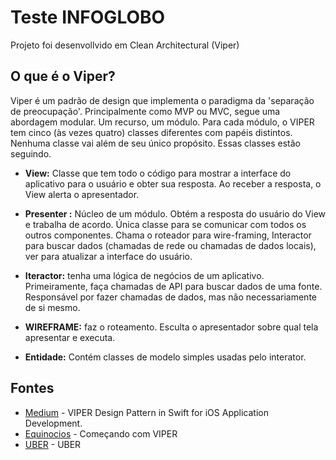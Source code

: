 # Teste INFOGLOBO
Projeto foi desenvollvido em Clean Architectural (Viper)

## O que é o Viper?
Viper é um padrão de design que implementa o paradigma da 'separação de preocupação'. Principalmente como MVP ou MVC, segue uma abordagem modular. Um recurso, um módulo. Para cada módulo, o VIPER tem cinco (às vezes quatro) classes diferentes com papéis distintos. Nenhuma classe vai além de seu único propósito. Essas classes estão seguindo.

* **View:** Classe que tem todo o código para mostrar a interface do aplicativo para o usuário e obter sua resposta. Ao receber a resposta, o View alerta o apresentador.

* **Presenter :**  Núcleo de um módulo. Obtém a resposta do usuário do View e trabalha de acordo. Única classe para se comunicar com todos os outros componentes. Chama o roteador para wire-framing, Interactor para buscar dados (chamadas de rede ou chamadas de dados locais), ver para atualizar a interface do usuário.

* **Iteractor:**  tenha uma lógica de negócios de um aplicativo. Primeiramente, faça chamadas de API para buscar dados de uma fonte. Responsável por fazer chamadas de dados, mas não necessariamente de si mesmo.

* **WIREFRAME:**  faz o roteamento. Esculta o apresentador sobre qual tela apresentar e executa.

* **Entidade:** Contém classes de modelo simples usadas pelo interator.


## Fontes

* [Medium](https://medium.com/@smalam119/viper-design-pattern-for-ios-application-development-7a9703902af6) - VIPER Design Pattern in Swift for iOS Application Development.
* [Equinocios](http://equinocios.com/viper/2017/03/14/comecando-com-viper/) - Começando com VIPER
* [UBER](https://eng.uber.com/new-rider-app/) - UBER
